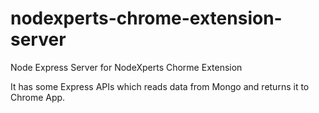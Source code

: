 # nodexperts-chrome-extension-server
Node Express Server for NodeXperts Chorme Extension

It has some Express APIs which reads data from Mongo and returns it to Chrome App.
